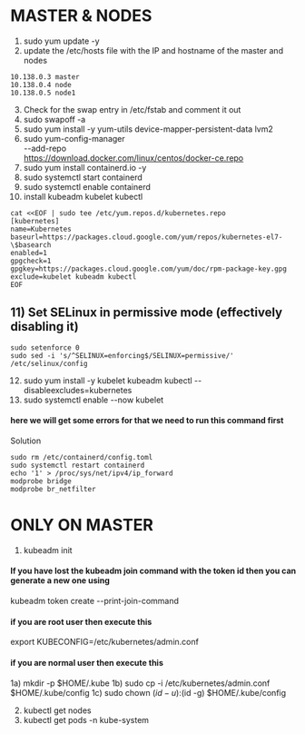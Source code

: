 # MASTER & NODES

1) sudo yum update -y
2) update the /etc/hosts file with the IP and hostname of the master and nodes
```
10.138.0.3 master
10.138.0.4 node
10.138.0.5 node1 
```
3) Check for the swap entry in /etc/fstab and comment it out
4) sudo swapoff -a
5) sudo yum install -y yum-utils device-mapper-persistent-data lvm2
6) sudo yum-config-manager \
    --add-repo \
    https://download.docker.com/linux/centos/docker-ce.repo
7) sudo yum install containerd.io -y
8) sudo systemctl start containerd
9) sudo systemctl enable containerd
10) install kubeadm kubelet kubectl
```
cat <<EOF | sudo tee /etc/yum.repos.d/kubernetes.repo
[kubernetes]
name=Kubernetes
baseurl=https://packages.cloud.google.com/yum/repos/kubernetes-el7-\$basearch
enabled=1
gpgcheck=1
gpgkey=https://packages.cloud.google.com/yum/doc/rpm-package-key.gpg
exclude=kubelet kubeadm kubectl
EOF
```
## 11) Set SELinux in permissive mode (effectively disabling it)
```
sudo setenforce 0
sudo sed -i 's/^SELINUX=enforcing$/SELINUX=permissive/' /etc/selinux/config
```
12) sudo yum install -y kubelet kubeadm kubectl --disableexcludes=kubernetes
13) sudo systemctl enable --now kubelet
#### here we will get some errors for that we need to run this command first
Solution
```
sudo rm /etc/containerd/config.toml
sudo systemctl restart containerd
echo '1' > /proc/sys/net/ipv4/ip_forward
modprobe bridge
modprobe br_netfilter
```

# ONLY ON MASTER
1) kubeadm init
#### If you have lost the kubeadm join command with the token id then you can generate a new one using
kubeadm token create --print-join-command
#### if you are root user then execute this 
   export KUBECONFIG=/etc/kubernetes/admin.conf
#### if you are normal user then execute this
1a) mkdir -p $HOME/.kube
1b) sudo cp -i /etc/kubernetes/admin.conf $HOME/.kube/config
1c) sudo chown $(id -u):$(id -g) $HOME/.kube/config

2) kubectl get nodes
3) kubectl get pods -n kube-system